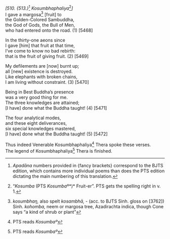 *\[510. {513.}*[^1] *Kosumbhaphaliya*[^2]*\]*  
I gave a margosa[^3] \[fruit\] to  
the Golden-Colored Sambuddha,  
the God of Gods, the Bull of Men,  
who had entered onto the road. (1) \[5468\]

In the thirty-one aeons since  
I gave \[him\] that fruit at that time,  
I’ve come to know no bad rebirth:  
that is the fruit of giving fruit. (2) \[5469\]

My defilements are \[now\] burnt up;  
all \[new\] existence is destroyed.  
Like elephants with broken chains,  
I am living without constraint. (3) \[5470\]

Being in Best Buddha’s presence  
was a very good thing for me.  
The three knowledges are attained;  
\[I have\] done what the Buddha taught! (4) \[5471\]

The four analytical modes,  
and these eight deliverances,  
six special knowledges mastered,  
\[I have\] done what the Buddha taught! (5) \[5472\]

Thus indeed Venerable Kosumbhaphaliya[^4] Thera spoke these verses.  
The legend of Kosumbhaphaliya[^5] Thera is finished.

[^1]: *Apadāna* numbers provided in {fancy brackets} correspond to the BJTS edition, which contains more individual poems than does the PTS edition dictating the main numbering of this translation.

[^2]: “*Kosumba* (PTS *Kosumba*º*)* Fruit-er”. PTS gets the spelling right in v. 1.

[^3]: *kosumbhaŋ,* also spelt *kosambhā,* - (acc. to BJTS Sinh. gloss on \[3762\]) Sinh. *kohomba,* neem or margosa tree, Azadirachta indica, though Cone says “a kind of shrub or plant”

[^4]: PTS reads *Kosumbaº*

[^5]: PTS reads *Kosumbaº*
